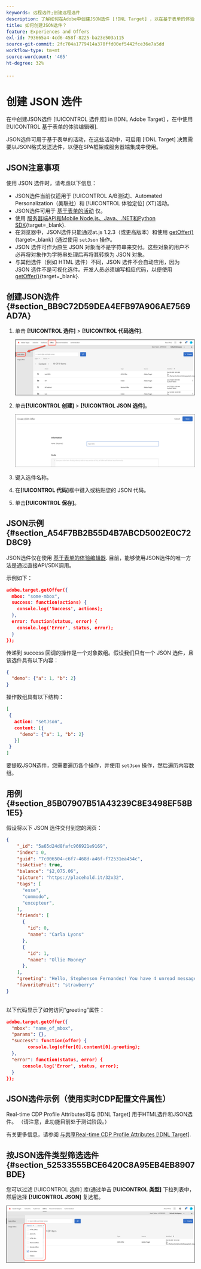 ```yaml
---
keywords: 远程选件;创建远程选件
description: 了解如何在Adobe中创建JSON选件 [!DNL Target] ，以在基于表单的体验编辑器中使用。
title: 如何创建JSON选件？
feature: Experiences and Offers
exl-id: 793665a4-4cd6-458f-8225-ba23e503a115
source-git-commit: 2fc704a1779414a370ffd00ef5442fce36e7a5dd
workflow-type: tm+mt
source-wordcount: '465'
ht-degree: 32%

---
```


# 创建 JSON 选件

在中创建JSON选件 [!UICONTROL 选件库] in [!DNL Adobe Target] ，在中使用 [!UICONTROL 基于表单的体验编辑器].

JSON选件可用于基于表单的活动，在这些活动中，可启用 [!DNL Target] 决策需要以JSON格式发送选件，以便在SPA框架或服务器端集成中使用。

## JSON注意事项

使用 JSON 选件时，请考虑以下信息：

* JSON选件当前仅适用于 [!UICONTROL A/B测试]、Automated Personalization（美联社）和 [!UICONTROL 体验定位] (XT)活动。
* JSON选件可用于 [基于表单的活动](/help/main/c-experiences/form-experience-composer.md) 仅。
* 使用 [服务器端API和Mobile Node.js、Java、.NET和Python SDK](https://experienceleague.adobe.com/docs/target-dev/developer/server-side/server-side-overview.html){target=_blank}.
* 在浏览器中，JSON选件只能通过at.js 1.2.3（或更高版本）和使用 [getOffer()](https://experienceleague.adobe.com/docs/target-dev/developer/client-side/at-js-implementation/functions-overview/adobe-target-getoffer.html){target=_blank} (通过使用 `setJson` 操作。
* JSON 选件可作为原生 JSON 对象而不是字符串来交付。这些对象的用户不必再将对象作为字符串处理后再将其转换为 JSON 对象。
* 与其他选件（例如 HTML 选件）不同，JSON 选件不会自动应用，因为 JSON 选件不是可视化选件。开发人员必须编写相应代码，以便使用 [getOffer()](https://experienceleague.adobe.com/docs/target-dev/developer/client-side/at-js-implementation/functions-overview/adobe-target-getoffer.html){target=_blank}.

## 创建JSON选件 {#section_BB9C72D59DEA4EFB97A906AE7569AD7A}

1. 单击 **[!UICONTROL 选件]** > **[!UICONTROL 代码选件]**.

   ![选件>代码选件选项卡](/help/main/c-experiences/c-manage-content/assets/code-offers-tab.png)

1. 单击&#x200B;**[!UICONTROL 创建]** > **[!UICONTROL JSON 选件]**。

   ![offer-json图像](assets/offer-json.png)

1. 键入选件名称。
1. 在&#x200B;**[!UICONTROL 代码]**&#x200B;框中键入或粘贴您的 JSON 代码。
1. 单击&#x200B;**[!UICONTROL 保存]**。

## JSON示例 {#section_A54F7BB2B55D4B7ABCD5002E0C72D8C9}

JSON选件仅在使用 [基于表单的体验编辑器](/help/main/c-experiences/form-experience-composer.md). 目前，能够使用JSON选件的唯一方法是通过直接API/SDK调用。

示例如下：

```json
adobe.target.getOffer({ 
  mbox: "some-mbox", 
  success: function(actions) { 
    console.log('Success', actions); 
  }, 
  error: function(status, error) { 
    console.log('Error', status, error); 
  } 
});
```

传递到 success 回调的操作是一个对象数组。假设我们只有一个 JSON 选件，且该选件具有以下内容：

```json
{ 
  "demo": {"a": 1, "b": 2} 
}
```

操作数组具有以下结构：

```json
[ 
 { 
   action: "setJson", 
   content: [{ 
     "demo": {"a": 1, "b": 2} 
   }] 
 }  
]
```

要提取JSON选件，您需要遍历各个操作，并使用 `setJson` 操作，然后遍历内容数组。

## 用例 {#section_85B07907B51A43239C8E3498EF58B1E5}

假设将以下 JSON 选件交付到您的网页：

```json
{ 
    "_id": "5a65d24d8fafc966921e9169", 
    "index": 0, 
    "guid": "7c006504-c6f7-468d-a46f-f72531ea454c", 
    "isActive": true, 
    "balance": "$2,075.06", 
    "picture": "https://placehold.it/32x32", 
    "tags": [ 
      "esse", 
      "commodo", 
      "excepteur", 
    ], 
    "friends": [ 
      { 
        "id": 0, 
        "name": "Carla Lyons" 
      }, 
      { 
        "id": 1, 
        "name": "Ollie Mooney" 
      }, 
    ], 
    "greeting": "Hello, Stephenson Fernandez! You have 4 unread messages.", 
    "favoriteFruit": "strawberry" 
} 
  
```

以下代码显示了如何访问“greeting”属性：

```json
adobe.target.getOffer({   
  "mbox": "name_of_mbox", 
  "params": {}, 
  "success": function(offer) {           
        console.log(offer[0].content[0].greeting); 
  },   
  "error": function(status, error) {           
      console.log('Error', status, error); 
  } 
});
```

## JSON选件示例（使用实时CDP配置文件属性）

Real-time CDP Profile Attributes可与 [!DNL Target] 用于HTML选件和JSON选件。 （请注意，此功能目前处于测试阶段。）

有关更多信息，请参阅 [与共享Real-time CDP Profile Attributes [!DNL Target]](/help/main/c-integrating-target-with-mac/integrating-with-rtcdp.md#rtcdp-profile-attributes).

## 按JSON选件类型筛选选件 {#section_52533555BCE6420C8A95EB4EB8907BDE}

您可以过滤 [!UICONTROL 选件] 库(通过单击 **[!UICONTROL 类型]** 下拉列表中，然后选择 **[!UICONTROL JSON]** 复选框。

![offer-json-filter图像](assets/offer-json-filter.png)
